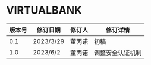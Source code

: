 # VIRTUALBANK

| 版本号 | 修订日期  | 修订人 | 修订详情         |
| ------ | --------- | ------ | ---------------- |
| 0.1    | 2023/3/29 | 董丙诺 | 初稿             |
| 1.0    | 2023/6/2  | 董丙诺 | 调整安全认证机制 |